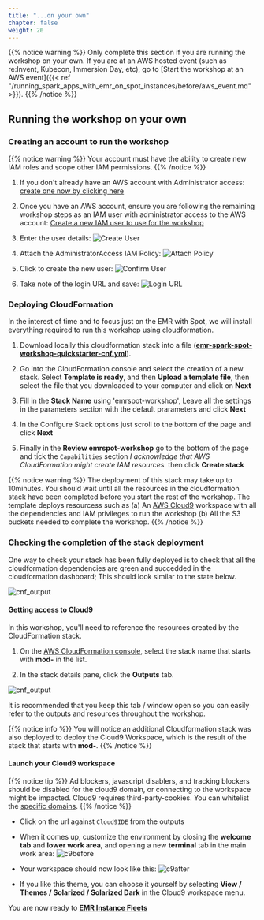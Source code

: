 ```yaml
---
title: "...on your own"
chapter: false
weight: 20
---
```


{{% notice warning %}}
Only complete this section if you are running the workshop on your own. If you are at an AWS hosted event (such as re:Invent, Kubecon, Immersion Day, etc), go to [Start the workshop at an AWS event]({{< ref "/running_spark_apps_with_emr_on_spot_instances/before/aws_event.md" >}}).
{{% /notice %}}

## Running the workshop on your own

### Creating an account to run the workshop

{{% notice warning %}}
Your account must have the ability to create new IAM roles and scope other IAM permissions.
{{% /notice %}}

1. If you don't already have an AWS account with Administrator access: [create
one now by clicking here](https://aws.amazon.com/getting-started/)

1. Once you have an AWS account, ensure you are following the remaining workshop steps
as an IAM user with administrator access to the AWS account:
[Create a new IAM user to use for the workshop](https://console.aws.amazon.com/iam/home?#/users$new)

1. Enter the user details:
![Create User](/images/running-emr-spark-apps-on-spot/prerequisites/iam-1-create-user.png)

1. Attach the AdministratorAccess IAM Policy:
![Attach Policy](/images/running-emr-spark-apps-on-spot/prerequisites/iam-2-attach-policy.png)

1. Click to create the new user:
![Confirm User](/images/running-emr-spark-apps-on-spot/prerequisites/iam-3-create-user.png)

1. Take note of the login URL and save:
![Login URL](/images/running-emr-spark-apps-on-spot/prerequisites/iam-4-save-url.png)

### Deploying CloudFormation 

In the interest of time and to focus just on the EMR with Spot, we will install everything required to run this workshop using cloudformation. 

1. Download locally this cloudformation stack into a file (**[emr-spark-spot-workshop-quickstarter-cnf.yml](https://raw.githubusercontent.com/awslabs/ec2-spot-workshops/master/workshops/running_spark_apps_with_emr_on_spot_instances/emr-spark-spot-workshop-quickstarter-cnf.yml)**).

1. Go into the CloudFormation console and select the creation of a new stack. Select **Template is ready**, and then **Upload a template file**, then select the file that you downloaded to your computer and click on **Next**

1. Fill in the **Stack Name** using 'emrspot-workshop', Leave all the settings in the parameters section with the default prarameters and click **Next**

1. In the Configure Stack options just scroll to the bottom of the page and click **Next**

1. Finally in the **Review emrspot-workshop** go to the bottom of the page and tick the `Capabilities` section *I acknowledge that AWS CloudFormation might create IAM resources.* then click **Create stack**

{{% notice warning %}}
The deployment of this stack may take up to 10minutes. You should wait until all the resources in the cloudformation stack have been completed before you start the rest of the workshop. The template deploys resourcess such as (a) An [AWS Cloud9](https://console.aws.amazon.com/cloud9) workspace with all the dependencies and IAM privileges to run the workshop (b) All the S3 buckets needed to complete the workshop. 
{{% /notice %}}

### Checking the completion of the stack deployment

One way to check your stack has been fully deployed is to check that all the cloudformation dependencies are green and succedded in the cloudformation dashboard; This should look similar to the state below.

![cnf_output](/images/running-emr-spark-apps-on-spot/prerequisites/cfn_stak_completion.png)

#### Getting access to Cloud9  

In this workshop, you'll need to reference the resources created by the CloudFormation stack.

1. On the [AWS CloudFormation console](https://console.aws.amazon.com/cloudformation), select the stack name that starts with **mod-** in the list.

2. In the stack details pane, click the **Outputs** tab.

![cnf_output](/images/running-emr-spark-apps-on-spot/cnf_output.png)

It is recommended that you keep this tab / window open so you can easily refer to the outputs and resources throughout the workshop.

{{% notice info %}}
You will notice an additional Cloudformation stack was also deployed to deploy the Cloud9 Workspace, which is the result of the stack that starts with **mod-**.
{{% /notice %}}

#### Launch your Cloud9 workspace

{{% notice tip %}}
Ad blockers, javascript disablers, and tracking blockers should be disabled for
the cloud9 domain, or connecting to the workspace might be impacted.
Cloud9 requires third-party-cookies. You can whitelist the [specific domains]( https://docs.aws.amazon.com/cloud9/latest/user-guide/troubleshooting.html#troubleshooting-env-loading).
{{% /notice %}}

- Click on the url against `Cloud9IDE` from the outputs
- When it comes up, customize the environment by closing the **welcome tab** and **lower work area**, and opening a new **terminal** tab in the main work area:
![c9before](/images/running-emr-spark-apps-on-spot/c9before.png)

- Your workspace should now look like this:
![c9after](/images/running-emr-spark-apps-on-spot/c9after.png)

- If you like this theme, you can choose it yourself by selecting **View / Themes / Solarized / Solarized Dark**
in the Cloud9 workspace menu.

You are now ready to **[EMR Instance Fleets]((/running_spark_apps_with_emr_on_spot_instances/emr_instance_fleets.html))**


